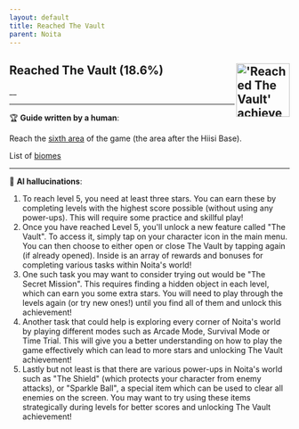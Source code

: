 ```yaml
---
layout: default
title: Reached The Vault
parent: Noita
---
```


## Reached The Vault (18.6%) <img align="right" src="https://cdn.cloudflare.steamstatic.com/steamcommunity/public/images/apps/881100/7e66ed4b29a19b4fbe2a7ef4f7384aabaad2f57a.jpg" alt="'Reached The Vault' achievement icon" width="96" height="96">

__

---

:trophy: **Guide written by a human**:

Reach the [sixth area](https://noita.wiki.com/wiki/The_Vault) of the game (the area after the Hiisi Base). 

List of [biomes](https://noita.wiki.gg/wiki/Biomes)

---

:robot: **AI hallucinations**:

1. To reach level 5, you need at least three stars. You can earn these by completing levels with the highest score possible (without using any power-ups). This will require some practice and skillful play!
2. Once you have reached Level 5, you'll unlock a new feature called "The Vault". To access it, simply tap on your character icon in the main menu. You can then choose to either open or close The Vault by tapping again (if already opened). Inside is an array of rewards and bonuses for completing various tasks within Noita's world!
3. One such task you may want to consider trying out would be "The Secret Mission". This requires finding a hidden object in each level, which can earn you some extra stars. You will need to play through the levels again (or try new ones!) until you find all of them and unlock this achievement!
4. Another task that could help is exploring every corner of Noita's world by playing different modes such as Arcade Mode, Survival Mode or Time Trial. This will give you a better understanding on how to play the game effectively which can lead to more stars and unlocking The Vault achievement!
5. Lastly but not least is that there are various power-ups in Noita's world such as "The Shield" (which protects your character from enemy attacks), or "Sparkle Ball", a special item which can be used to clear all enemies on the screen. You may want to try using these items strategically during levels for better scores and unlocking The Vault achievement!

